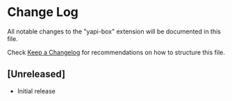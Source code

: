 # Change Log

All notable changes to the "yapi-box" extension will be documented in this file.

Check [Keep a Changelog](http://keepachangelog.com/) for recommendations on how to structure this file.

## [Unreleased]

- Initial release
